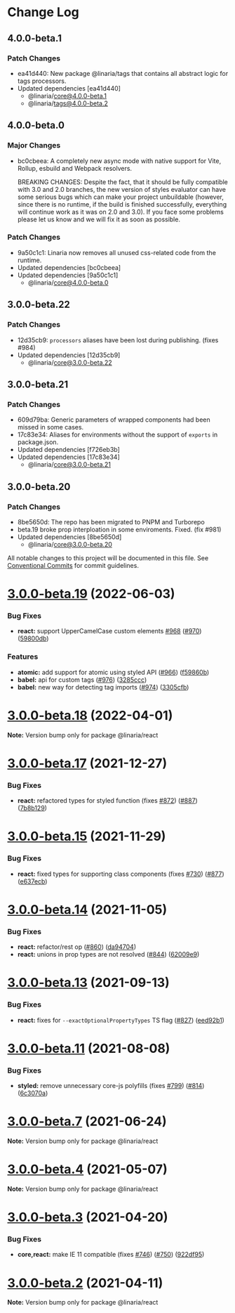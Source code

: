 # Change Log

## 4.0.0-beta.1

### Patch Changes

- ea41d440: New package @linaria/tags that contains all abstract logic for tags processors.
- Updated dependencies [ea41d440]
  - @linaria/core@4.0.0-beta.1
  - @linaria/tags@4.0.0-beta.2

## 4.0.0-beta.0

### Major Changes

- bc0cbeea: A completely new async mode with native support for Vite, Rollup, esbuild and Webpack resolvers.

  BREAKING CHANGES: Despite the fact, that it should be fully compatible with 3.0 and 2.0 branches, the new version of styles evaluator can have some serious bugs which can make your project unbuildable (however, since there is no runtime, if the build is finished successfully, everything will continue work as it was on 2.0 and 3.0). If you face some problems please let us know and we will fix it as soon as possible.

### Patch Changes

- 9a50c1c1: Linaria now removes all unused css-related code from the runtime.
- Updated dependencies [bc0cbeea]
- Updated dependencies [9a50c1c1]
  - @linaria/core@4.0.0-beta.0

## 3.0.0-beta.22

### Patch Changes

- 12d35cb9: `processors` aliases have been lost during publishing. (fixes #984)
- Updated dependencies [12d35cb9]
  - @linaria/core@3.0.0-beta.22

## 3.0.0-beta.21

### Patch Changes

- 609d79ba: Generic parameters of wrapped components had been missed in some cases.
- 17c83e34: Aliases for environments without the support of `exports` in package.json.
- Updated dependencies [f726eb3b]
- Updated dependencies [17c83e34]
  - @linaria/core@3.0.0-beta.21

## 3.0.0-beta.20

### Patch Changes

- 8be5650d: The repo has been migrated to PNPM and Turborepo
- beta.19 broke prop interploation in some enviroments. Fixed. (fix #981)
- Updated dependencies [8be5650d]
  - @linaria/core@3.0.0-beta.20

All notable changes to this project will be documented in this file.
See [Conventional Commits](https://conventionalcommits.org) for commit guidelines.

# [3.0.0-beta.19](https://github.com/callstack/linaria/compare/v3.0.0-beta.18...v3.0.0-beta.19) (2022-06-03)

### Bug Fixes

- **react:** support UpperCamelCase custom elements [#968](https://github.com/callstack/linaria/issues/968) ([#970](https://github.com/callstack/linaria/issues/970)) ([59800db](https://github.com/callstack/linaria/commit/59800dba540e09c0c43b1f0ec1d4b2c46d8a4672))

### Features

- **atomic:** add support for atomic using styled API ([#966](https://github.com/callstack/linaria/issues/966)) ([f59860b](https://github.com/callstack/linaria/commit/f59860b09c5f91b0423dbf188e5f8aaaef38a6b5))
- **babel:** api for custom tags ([#976](https://github.com/callstack/linaria/issues/976)) ([3285ccc](https://github.com/callstack/linaria/commit/3285ccc1d00449b78b3fc74087528cd38cbdd116))
- **babel:** new way for detecting tag imports ([#974](https://github.com/callstack/linaria/issues/974)) ([3305cfb](https://github.com/callstack/linaria/commit/3305cfb0c0f65abdacceeb7e6bad118c59f7d551))

# [3.0.0-beta.18](https://github.com/callstack/linaria/compare/v3.0.0-beta.17...v3.0.0-beta.18) (2022-04-01)

**Note:** Version bump only for package @linaria/react

# [3.0.0-beta.17](https://github.com/callstack/linaria/compare/v3.0.0-beta.16...v3.0.0-beta.17) (2021-12-27)

### Bug Fixes

- **react:** refactored types for styled function (fixes [#872](https://github.com/callstack/linaria/issues/872)) ([#887](https://github.com/callstack/linaria/issues/887)) ([7b8b129](https://github.com/callstack/linaria/commit/7b8b12937f9a0d1730d908e7cebad1684ccb03c3))

# [3.0.0-beta.15](https://github.com/callstack/linaria/compare/v3.0.0-beta.14...v3.0.0-beta.15) (2021-11-29)

### Bug Fixes

- **react:** fixed types for supporting class components (fixes [#730](https://github.com/callstack/linaria/issues/730)) ([#877](https://github.com/callstack/linaria/issues/877)) ([e637ecb](https://github.com/callstack/linaria/commit/e637ecb8946a8119cfbd039bfb65d42206e09c4e))

# [3.0.0-beta.14](https://github.com/callstack/linaria/compare/v3.0.0-beta.13...v3.0.0-beta.14) (2021-11-05)

### Bug Fixes

- **react:** refactor/rest op ([#860](https://github.com/callstack/linaria/issues/860)) ([da94704](https://github.com/callstack/linaria/commit/da94704df8ca74d94fe57682e2557274cf2d4cb0))
- **react:** unions in prop types are not resolved ([#844](https://github.com/callstack/linaria/issues/844)) ([62009e9](https://github.com/callstack/linaria/commit/62009e9184638fd8761f187c99e7ea434f364bee))

# [3.0.0-beta.13](https://github.com/callstack/linaria/compare/v3.0.0-beta.12...v3.0.0-beta.13) (2021-09-13)

### Bug Fixes

- **react:** fixes for `--exactOptionalPropertyTypes` TS flag ([#827](https://github.com/callstack/linaria/issues/827)) ([eed92b1](https://github.com/callstack/linaria/commit/eed92b19e3b779b656fb780307bbab8a08d14ba2))

# [3.0.0-beta.11](https://github.com/callstack/linaria/compare/v3.0.0-beta.10...v3.0.0-beta.11) (2021-08-08)

### Bug Fixes

- **styled:** remove unnecessary core-js polyfills (fixes [#799](https://github.com/callstack/linaria/issues/799)) ([#814](https://github.com/callstack/linaria/issues/814)) ([6c3070a](https://github.com/callstack/linaria/commit/6c3070a47715022eb761567b8795f6918784ae4c))

# [3.0.0-beta.7](https://github.com/callstack/linaria/compare/v3.0.0-beta.6...v3.0.0-beta.7) (2021-06-24)

**Note:** Version bump only for package @linaria/react

# [3.0.0-beta.4](https://github.com/callstack/linaria/compare/v3.0.0-beta.3...v3.0.0-beta.4) (2021-05-07)

**Note:** Version bump only for package @linaria/react

# [3.0.0-beta.3](https://github.com/callstack/linaria/compare/v3.0.0-beta.2...v3.0.0-beta.3) (2021-04-20)

### Bug Fixes

- **core,react:** make IE 11 compatible (fixes [#746](https://github.com/callstack/linaria/issues/746)) ([#750](https://github.com/callstack/linaria/issues/750)) ([922df95](https://github.com/callstack/linaria/commit/922df9576a430cdfe9b27aed5dc45c4f75917607))

# [3.0.0-beta.2](https://github.com/callstack/linaria/compare/v3.0.0-beta.1...v3.0.0-beta.2) (2021-04-11)

**Note:** Version bump only for package @linaria/react
